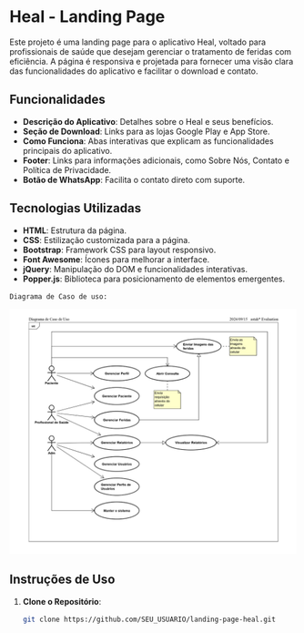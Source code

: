# Heal - Landing Page

Este projeto é uma landing page para o aplicativo Heal, voltado para profissionais de saúde que desejam gerenciar o tratamento de feridas com eficiência. A página é responsiva e projetada para fornecer uma visão clara das funcionalidades do aplicativo e facilitar o download e contato.

## Funcionalidades

- **Descrição do Aplicativo**: Detalhes sobre o Heal e seus benefícios.
- **Seção de Download**: Links para as lojas Google Play e App Store.
- **Como Funciona**: Abas interativas que explicam as funcionalidades principais do aplicativo.
- **Footer**: Links para informações adicionais, como Sobre Nós, Contato e Política de Privacidade.
- **Botão de WhatsApp**: Facilita o contato direto com suporte.

## Tecnologias Utilizadas

- **HTML**: Estrutura da página.
- **CSS**: Estilização customizada para a página.
- **Bootstrap**: Framework CSS para layout responsivo.
- **Font Awesome**: Ícones para melhorar a interface.
- **jQuery**: Manipulação do DOM e funcionalidades interativas.
- **Popper.js**: Biblioteca para posicionamento de elementos emergentes.
```
Diagrama de Caso de uso:
```
<p align="center">
  <img width="1600"  src="assets/diagramacasodeuso.png">
</p>

## Instruções de Uso

1. **Clone o Repositório**:
   ```bash
   git clone https://github.com/SEU_USUARIO/landing-page-heal.git
